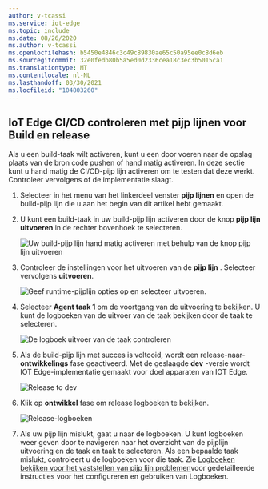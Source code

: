 ```yaml
---
author: v-tcassi
ms.service: iot-edge
ms.topic: include
ms.date: 08/26/2020
ms.author: v-tcassi
ms.openlocfilehash: b5450e4846c3c49c89830ae65c50a95ee0c8d6eb
ms.sourcegitcommit: 32e0fedb80b5a5ed0d2336cea18c3ec3b5015ca1
ms.translationtype: MT
ms.contentlocale: nl-NL
ms.lasthandoff: 03/30/2021
ms.locfileid: "104803260"
---
```

## <a name="verify-iot-edge-cicd-with-the-build-and-release-pipelines"></a>IoT Edge CI/CD controleren met pijp lijnen voor Build en release

Als u een build-taak wilt activeren, kunt u een door voeren naar de opslag plaats van de bron code pushen of hand matig activeren. In deze sectie kunt u hand matig de CI/CD-pijp lijn activeren om te testen dat deze werkt. Controleer vervolgens of de implementatie slaagt.

1. Selecteer in het menu van het linkerdeel venster **pijp lijnen** en open de build-pijp lijn die u aan het begin van dit artikel hebt gemaakt.

2. U kunt een build-taak in uw build-pijp lijn activeren door de knop **pijp lijn uitvoeren** in de rechter bovenhoek te selecteren.

    ![Uw build-pijp lijn hand matig activeren met behulp van de knop pijp lijn uitvoeren](./media/iot-edge-verify-iot-edge-continuous-integration-continuous-deployment/manual-trigger.png)

3. Controleer de instellingen voor het uitvoeren van de **pijp lijn** . Selecteer vervolgens **uitvoeren**.

    ![Geef runtime-pijplijn opties op en selecteer uitvoeren.](./media/iot-edge-verify-iot-edge-continuous-integration-continuous-deployment/run-pipeline-settings.png)

4. Selecteer **Agent taak 1** om de voortgang van de uitvoering te bekijken. U kunt de logboeken van de uitvoer van de taak bekijken door de taak te selecteren. 

    ![De logboek uitvoer van de taak controleren](./media/iot-edge-verify-iot-edge-continuous-integration-continuous-deployment/view-job-run.png)

5. Als de build-pijp lijn met succes is voltooid, wordt een release-naar- **ontwikkelings** fase geactiveerd. Met de geslaagde **dev** -versie wordt IOT Edge-implementatie gemaakt voor doel apparaten van IOT Edge.

    ![Release to dev](./media/iot-edge-verify-iot-edge-continuous-integration-continuous-deployment/pending-approval.png)

6. Klik op **ontwikkel** fase om release logboeken te bekijken.

    ![Release-logboeken](./media/iot-edge-verify-iot-edge-continuous-integration-continuous-deployment/release-logs.png)

7. Als uw pijp lijn mislukt, gaat u naar de logboeken. U kunt logboeken weer geven door te navigeren naar het overzicht van de pijplijn uitvoering en de taak en taak te selecteren. Als een bepaalde taak mislukt, controleert u de logboeken voor die taak. Zie [Logboeken bekijken voor het vaststellen van pijp lijn problemen](/azure/devops/pipelines/troubleshooting/review-logs)voor gedetailleerde instructies voor het configureren en gebruiken van Logboeken.

